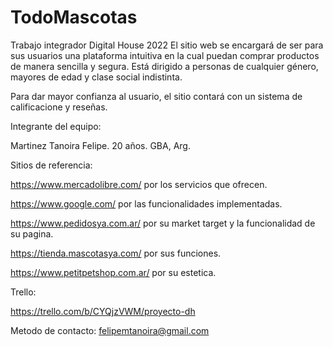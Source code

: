 # TodoMascotas
Trabajo integrador Digital House 2022
El sitio web se encargará de ser para sus usuarios una plataforma intuitiva en la cual puedan comprar productos de manera sencilla y segura. Está dirigido a personas de cualquier género, mayores de edad y clase social indistinta.

Para dar mayor confianza al usuario, el sitio contará con un sistema de calificacione y reseñas.



Integrante del equipo:

  Martinez Tanoira Felipe. 20 años. GBA, Arg.



Sitios de referencia:

https://www.mercadolibre.com/ por los servicios que ofrecen.

https://www.google.com/ por las funcionalidades implementadas.

https://www.pedidosya.com.ar/ por su market target y la funcionalidad de su pagina.

https://tienda.mascotasya.com/ por sus funciones.

https://www.petitpetshop.com.ar/ por su estetica.

Trello:

  https://trello.com/b/CYQjzVWM/proyecto-dh



Metodo de contacto: felipemtanoira@gmail.com

